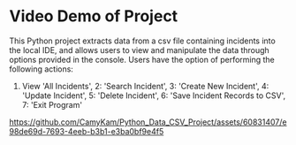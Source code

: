 # Video Demo of Project
This Python project extracts data from a csv file containing incidents into the local IDE, and allows users to view and manipulate the data through options provided in the console. Users have the option of performing the following actions:

  1. View 'All Incidents',
  2: 'Search Incident',
  3: 'Create New Incident',
  4: 'Update Incident',
  5: 'Delete Incident',
  6: 'Save Incident Records to CSV',
  7: 'Exit Program'

https://github.com/CamyKam/Python_Data_CSV_Project/assets/60831407/e98de69d-7693-4eeb-b3b1-e3ba0bf9e4f5

